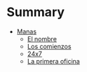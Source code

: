 # Summary

* [Manas]()
  * [El nombre](01-manas/1-el-nombre.txt)
  * [Los comienzos](01-manas/2-los-comienzos.txt)
  * [24x7](01-manas/3-24x7.txt)
  * [La primera oficina](01-manas/4-la-primera-oficina.txt)
